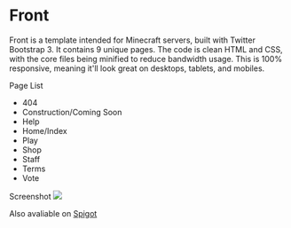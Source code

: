 # Front
Front is a template intended for Minecraft servers, built with Twitter Bootstrap 3. It contains 9 unique pages. The code is clean HTML and CSS, with the core files being minified to reduce bandwidth usage. This is 100% responsive, meaning it'll look great on desktops, tablets, and mobiles.

Page List
- 404
- Construction/Coming Soon
- Help
- Home/Index
- Play
- Shop
- Staff
- Terms
- Vote

Screenshot
<img src="http://i.imgur.com/LEhYLZq.png">

Also avaliable on <a href="https://www.spigotmc.org/resources/web-front.4648/">Spigot</a>
